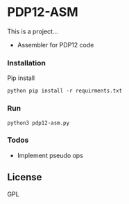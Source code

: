 # PDP12-ASM

This is a project...

  - Assembler for PDP12 code


### Installation

Pip install 
```
python pip install -r requirments.txt
```


### Run

```
python3 pdp12-asm.py
```



### Todos

 - Implement pseudo ops

License
----

GPL
